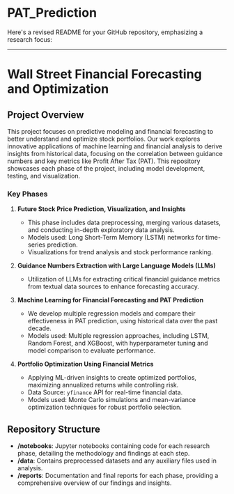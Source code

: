 # PAT_Prediction
Here's a revised README for your GitHub repository, emphasizing a research focus:

---

# Wall Street Financial Forecasting and Optimization

## Project Overview

This project focuses on predictive modeling and financial forecasting to better understand and optimize stock portfolios. Our work explores innovative applications of machine learning and financial analysis to derive insights from historical data, focusing on the correlation between guidance numbers and key metrics like Profit After Tax (PAT). This repository showcases each phase of the project, including model development, testing, and visualization.

### Key Phases

1. **Future Stock Price Prediction, Visualization, and Insights**  
   - This phase includes data preprocessing, merging various datasets, and conducting in-depth exploratory data analysis.
   - Models used: Long Short-Term Memory (LSTM) networks for time-series prediction.
   - Visualizations for trend analysis and stock performance ranking.

2. **Guidance Numbers Extraction with Large Language Models (LLMs)**
   - Utilization of LLMs for extracting critical financial guidance metrics from textual data sources to enhance forecasting accuracy.

3. **Machine Learning for Financial Forecasting and PAT Prediction**
   - We develop multiple regression models and compare their effectiveness in PAT prediction, using historical data over the past decade.
   - Models used: Multiple regression approaches, including LSTM, Random Forest, and XGBoost, with hyperparameter tuning and model comparison to evaluate performance.

4. **Portfolio Optimization Using Financial Metrics**
   - Applying ML-driven insights to create optimized portfolios, maximizing annualized returns while controlling risk.
   - Data Source: `yfinance` API for real-time financial data.
   - Models used: Monte Carlo simulations and mean-variance optimization techniques for robust portfolio selection.

## Repository Structure

- **/notebooks**: Jupyter notebooks containing code for each research phase, detailing the methodology and findings at each step.
- **/data**: Contains preprocessed datasets and any auxiliary files used in analysis.
- **/reports**: Documentation and final reports for each phase, providing a comprehensive overview of our findings and insights.

